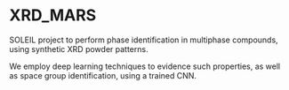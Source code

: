 # XRD_MARS

SOLEIL project to perform phase identification in multiphase compounds, using synthetic XRD powder patterns.

We employ deep learning techniques to evidence such properties, as well as space group identification, using a trained CNN.